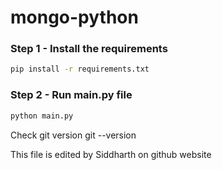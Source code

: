 # mongo-python


### Step 1 - Install the requirements

```bash
pip install -r requirements.txt
```

### Step 2 - Run main.py file

```bash
python main.py
```
Check git version
git --version

This file is edited by Siddharth on github website
